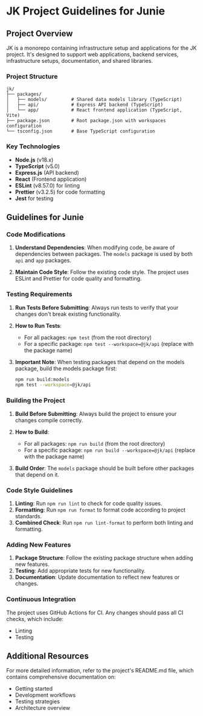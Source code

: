 # JK Project Guidelines for Junie

## Project Overview

JK is a monorepo containing infrastructure setup and applications for the JK project. It's designed to support web applications, backend services, infrastructure setups, documentation, and shared libraries.

### Project Structure

```
jk/
├── packages/
│   ├── models/         # Shared data models library (TypeScript)
│   ├── api/            # Express API backend (TypeScript)
│   └── app/            # React frontend application (TypeScript, Vite)
├── package.json        # Root package.json with workspaces configuration
└── tsconfig.json       # Base TypeScript configuration
```

### Key Technologies

- **Node.js** (v18.x)
- **TypeScript** (v5.0)
- **Express.js** (API backend)
- **React** (Frontend application)
- **ESLint** (v8.57.0) for linting
- **Prettier** (v3.2.5) for code formatting
- **Jest** for testing

## Guidelines for Junie

### Code Modifications

1. **Understand Dependencies**: When modifying code, be aware of dependencies between packages. The `models` package is used by both `api` and `app` packages.

2. **Maintain Code Style**: Follow the existing code style. The project uses ESLint and Prettier for code quality and formatting.

### Testing Requirements

1. **Run Tests Before Submitting**: Always run tests to verify that your changes don't break existing functionality.

2. **How to Run Tests**:
   - For all packages: `npm test` (from the root directory)
   - For a specific package: `npm test --workspace=@jk/api` (replace with the package name)

3. **Important Note**: When testing packages that depend on the models package, build the models package first:
   ```bash
   npm run build:models
   npm test --workspace=@jk/api
   ```

### Building the Project

1. **Build Before Submitting**: Always build the project to ensure your changes compile correctly.

2. **How to Build**:
   - For all packages: `npm run build` (from the root directory)
   - For a specific package: `npm run build --workspace=@jk/api` (replace with the package name)

3. **Build Order**: The `models` package should be built before other packages that depend on it.

### Code Style Guidelines

1. **Linting**: Run `npm run lint` to check for code quality issues.
2. **Formatting**: Run `npm run format` to format code according to project standards.
3. **Combined Check**: Run `npm run lint-format` to perform both linting and formatting.

### Adding New Features

1. **Package Structure**: Follow the existing package structure when adding new features.
2. **Testing**: Add appropriate tests for new functionality.
3. **Documentation**: Update documentation to reflect new features or changes.

### Continuous Integration

The project uses GitHub Actions for CI. Any changes should pass all CI checks, which include:
- Linting
- Testing

## Additional Resources

For more detailed information, refer to the project's README.md file, which contains comprehensive documentation on:
- Getting started
- Development workflows
- Testing strategies
- Architecture overview
